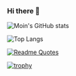 ### Hi there 👋

![Moin's GitHub stats](https://github-readme-stats-rust-one-38.vercel.app/api?username=5u623l20&count_private=true&show_icons=true&theme=nord)

![Top Langs](https://github-readme-stats-rust-one-38.vercel.app/api/top-langs/?username=5u623l20&langs_count=10&layout=compact&theme=nord)

[![Readme Quotes](https://quotes-github-readme.vercel.app/api?type=horizontal&theme=nord)](https://github.com/piyushsuthar/github-readme-quotes)

[![trophy](https://github-profile-trophy.vercel.app/?username=5u623l20&theme=nord&no-frame=true&column=4&margin-w=15&margin-h=15)](https://github.com/ryo-ma/github-profile-trophy)

<!--
[![Readme Card](https://github-readme-stats.vercel.app/api/pin/?username=anuraghazra&repo=github-readme-stats)](https://github.com/anuraghazra/github-readme-stats)

<a href="https://github.com/anuraghazra/github-readme-stats">
  <img align="center" src="https://github-readme-stats.vercel.app/api/pin/?username=anuraghazra&repo=github-readme-stats" />
</a>
<a href="https://github.com/anuraghazra/convoychat">
  <img align="center" src="https://github-readme-stats.vercel.app/api/pin/?username=anuraghazra&repo=convoychat" />
</a>

**5u623l20/5u623l20** is a ✨ _special_ ✨ repository because its `README.md` (this file) appears on your GitHub profile.

Here are some ideas to get you started:

- 🔭 I’m currently working on ...
- 🌱 I’m currently learning ...
- 👯 I’m looking to collaborate on ...
- 🤔 I’m looking for help with ...
- 💬 Ask me about ...
- 📫 How to reach me: ...
- 😄 Pronouns: ...
- ⚡ Fun fact: ...
-->
